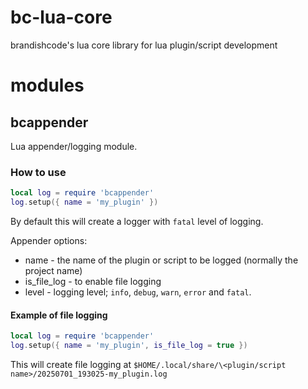 # bc-lua-core

brandishcode's lua core library for lua plugin/script development

# modules

## bcappender

Lua appender/logging module.

### How to use

```lua
local log = require 'bcappender'
log.setup({ name = 'my_plugin' })
```

By default this will create a logger with `fatal` level of logging.

Appender options:

- name - the name of the plugin or script to be logged (normally the project name)
- is_file_log - to enable file logging
- level - logging level; `info`, `debug`, `warn`, `error` and `fatal`.

#### Example of file logging

```lua
local log = require 'bcappender'
log.setup({ name = 'my_plugin', is_file_log = true })
```

This will create file logging at `$HOME/.local/share/\<plugin/script name>/20250701_193025-my_plugin.log`
